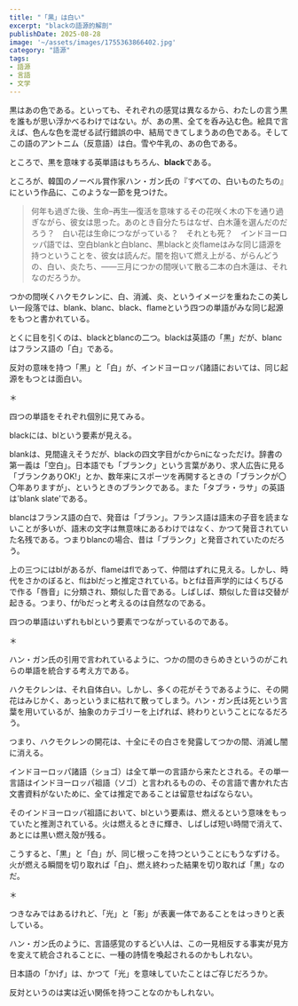 ```yaml
---
title: "「黒」は白い" 
excerpt: "blackの語源的解剖"
publishDate: 2025-08-28
image: '~/assets/images/1755363866402.jpg'
category: "語源"
tags:
- 語源
- 言語
- 文学
---
```

黒はあの色である。といっても、それぞれの感覚は異なるから、わたしの言う黒を誰もが思い浮かべるわけではない。が、あの黒、全てを呑み込む色。絵具で言えば、色んな色を混ぜる試行錯誤の中、結局できてしまうあの色である。そしてこの語のアントニム（反意語）は白。雪や牛乳の、あの色である。

ところで、黒を意味する英単語はもちろん、**black**である。

ところが、韓国のノーベル賞作家ハン・ガン氏の『すべての、白いものたちの』にという作品に、このような一節を見つけた。

> 何年も過ぎた後、生命–再生—復活を意味するその花咲く木の下を通り過ぎながら、彼女は思った。あのとき自分たちはなぜ、白木蓮を選んだのだろう？　白い花は生命につながっている？　それとも死？　インドヨーロッパ語では、空白blankと白blanc、黒blackと炎flameはみな同じ語源を持つということを、彼女は読んだ。闇を抱いて燃え上がる、がらんどうの、白い、炎たち、——三月につかの間咲いて散る二本の白木蓮は、それなのだろうか。

つかの間咲くハクモクレンに、白、消滅、炎、というイメージを重ねたこの美しい一段落では、blank、blanc、black、flameという四つの単語がみな同じ起源をもつと書かれている。

とくに目を引くのは、blackとblancの二つ。blackは英語の「黒」だが、blancはフランス語の「白」である。

反対の意味を持つ「黒」と「白」が、インドヨーロッパ諸語においては、同じ起源をもつとは面白い。

＊

四つの単語をそれぞれ個別に見てみる。

blackには、blという要素が見える。

blankは、見間違えそうだが、blackの四文字目がcからnになっただけ。辞書の第一義は「空白」。日本語でも「ブランク」という言葉があり、求人広告に見る「ブランクありOK!」とか、数年来にスポーツを再開するときの「ブランクが〇〇年ありますが」、というときのブランクである。また「タブラ・ラサ」の英語は'blank slate'である。

blancはフランス語の白で、発音は「ブラン」。フランス語は語末の子音を読まないことが多いが、語末の文字は無意味にあるわけではなく、かつて発音されていた名残である。つまりblancの場合、昔は「ブランク」と発音されていたのだろう。

上の三つにはblがあるが、flameはflであって、仲間はずれに見える。しかし、時代をさかのぼると、flはblだっと推定されている。bとfは音声学的にはくちびるで作る「唇音」に分類され、類似した音である。しばしば、類似した音は交替が起きる。つまり、fがbだっと考えるのは自然なのである。

四つの単語はいずれもblという要素でつながっているのである。

＊

ハン・ガン氏の引用で言われているように、つかの間のきらめきというのがこれらの単語を統合する考え方である。

ハクモクレンは、それ自体白い。しかし、多くの花がそうであるように、その開花はみじかく、あっというまに枯れて散ってしまう。ハン・ガン氏は死という言葉を用いているが、抽象のカテゴリーを上げれば、終わりということになるだろう。

つまり、ハクモクレンの開花は、十全にその白さを発露してつかの間、消滅し闇に消える。

インドヨーロッパ諸語（ショゴ）は全て単一の言語から来たとされる。その単一言語はインドヨーロッパ祖語（ソゴ）と言われるものの、その言語で書かれた古文書資料がないために、全ては推定であることは留意せねばならない。

そのインドヨーロッパ祖語において、blという要素は、燃えるという意味をもっていたと推測されている。火は燃えるときに輝き、しばしば短い時間で消えて、あとには黒い燃え殻が残る。

こうすると、「黒」と「白」が、同じ根っこを持つということにもうなずける。火が燃える瞬間を切り取れば「白」、燃え終わった結果を切り取れば「黒」なのだ。

＊

つきなみではあるけれど、「光」と「影」が表裏一体であることをはっきりと表している。

ハン・ガン氏のように、言語感覚のするどい人は、この一見相反する事実が見方を変えて統合されることに、一種の詩情を喚起されるのかもしれない。

日本語の「かげ」は、かつて「光」を意味していたことはご存じだろうか。

反対というのは実は近い関係を持つことなのかもしれない。


